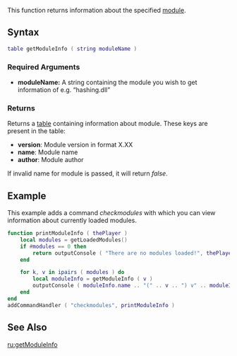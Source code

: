 This function returns information about the specified [module](/Modules.md "wikilink").

Syntax
------

``` lua
table getModuleInfo ( string moduleName )
```

### Required Arguments

-   **moduleName:** A string containing the module you wish to get information of e.g. “hashing.dll”

### Returns

Returns a [table](/table.md "wikilink") containing information about module. These keys are present in the table:

-   **version**: Module version in format X.XX
-   **name**: Module name
-   **author**: Module author

If invalid name for module is passed, it will return *false*.

Example
-------

This example adds a command *checkmodules* with which you can view information about currently loaded modules.

``` lua
function printModuleInfo ( thePlayer )
    local modules = getLoadedModules()
    if #modules == 0 then
        return outputConsole ( "There are no modules loaded!", thePlayer ) -- Return as no module is loaded, the for has nothing todo
    end

    for k, v in ipairs ( modules ) do
        local moduleInfo = getModuleInfo ( v )
        outputConsole ( moduleInfo.name .. "(" .. v .. ") v" .. moduleInfo.version .. ", author: " .. moduleInfo.author, thePlayer )
    end
end
addCommandHandler ( "checkmodules", printModuleInfo )
```

See Also
--------

[ru:getModuleInfo](/ru:getModuleInfo.md "wikilink")
